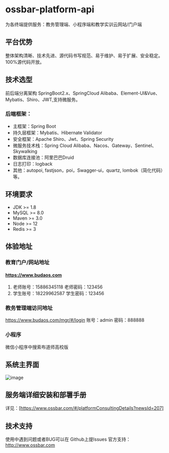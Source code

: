 # ossbar-platform-api

为各终端提供服务：教务管理端、小程序端和教学实训云网站/门户端

## 平台优势

整体架构清晰、技术先进、源代码书写规范、易于维护、易于扩展、安全稳定。100%源代码开放。

## 技术选型
前后端分离架构 SpringBoot2.x、SpringCloud Alibaba、Element-UI&Vue、Mybatis、Shiro、JWT,支持微服务。
### 后端框架：
* 主框架：Spring Boot
* 持久层框架：Mybatis、Hibernate Validator
* 安全框架：Apache Shiro、Jwt、Spring Security
* 微服务技术栈：Spring Cloud Alibaba、Nacos、Gateway、Sentinel、Skywalking
* 数据库连接池：阿里巴巴Druid
* 日志打印：logback
* 其他：autopoi, fastjson，poi，Swagger-ui，quartz, lombok（简化代码）等。

## 环境要求
* JDK >= 1.8
* MySQL >= 8.0
* Maven >= 3.0
* Node >= 12
* Redis >= 3

## 体验地址
### 教育门户/网站地址
####  https://www.budaos.com
1. 老师账号：15886345118 老师密码：123456
2. 学生账号：18229962587  学生密码：123456
### 教务管理端访问地址
https://www.budaos.com/mgr/#/login
账号：admin 密码：888888
### 小程序
微信小程序中搜索布道师高校版
## 系统主界面
![image](https://user-images.githubusercontent.com/110378589/198028949-80c2e0cb-7856-4473-8239-67102e36b6a3.png)
## 服务端详细安装和部署手册
详见：[https://www.ossbar.com/#/platformConsultingDetails?newsId=207]
## 技术支持
使用中遇到问题或者BUG可以在 Github上提Issues
官方支持： http://www.ossbar.com
